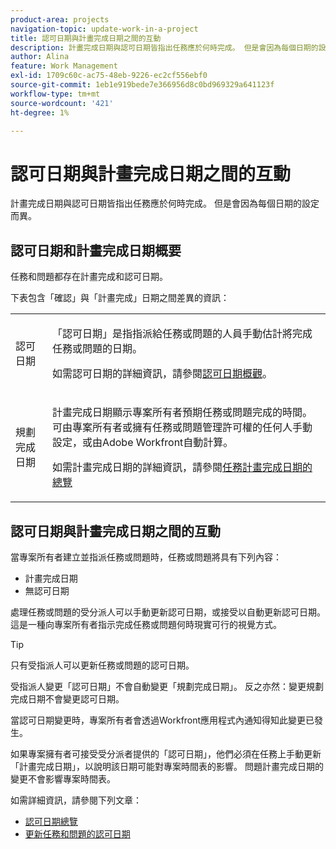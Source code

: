```yaml
---
product-area: projects
navigation-topic: update-work-in-a-project
title: 認可日期與計畫完成日期之間的互動
description: 計畫完成日期與認可日期皆指出任務應於何時完成。 但是會因為每個日期的設定而異。
author: Alina
feature: Work Management
exl-id: 1709c60c-ac75-48eb-9226-ec2cf556ebf0
source-git-commit: 1eb1e919bede7e366956d8c0bd969329a641123f
workflow-type: tm+mt
source-wordcount: '421'
ht-degree: 1%

---
```


# 認可日期與計畫完成日期之間的互動

<!--
this article has mostly information that is repeated from the articles linked from here. I left it in here for searchability's sake.
-->

計畫完成日期與認可日期皆指出任務應於何時完成。 但是會因為每個日期的設定而異。

## 認可日期和計畫完成日期概要

任務和問題都存在計畫完成和認可日期。

下表包含「確認」與「計畫完成」日期之間差異的資訊：

<table style="table-layout:auto"> 
 <col> 
 <col> 
 <tbody> 
  <tr> 
   <td role="rowheader">認可日期</td> 
   <td> <p>「認可日期」是指指派給任務或問題的人員手動估計將完成任務或問題的日期。</p> <p>如需認可日期的詳細資訊，請參閱<a href="../../../manage-work/projects/updating-work-in-a-project/overview-of-commit-dates.md" class="MCXref xref">認可日期概觀</a>。</p> </td> 
  </tr> 
  <tr> 
   <td role="rowheader">規劃完成日期</td> 
   <td> <p>計畫完成日期顯示專案所有者預期任務或問題完成的時間。 可由專案所有者或擁有任務或問題管理許可權的任何人手動設定，或由Adobe Workfront自動計算。</p> <p>如需計畫完成日期的詳細資訊，請參閱<a href="../../../manage-work/tasks/task-information/task-planned-completion-date.md" class="MCXref xref">任務計畫完成日期的總覽</a></p> </td> 
  </tr> 
 </tbody> 
</table>

## 認可日期與計畫完成日期之間的互動

當專案所有者建立並指派任務或問題時，任務或問題將具有下列內容：

* 計畫完成日期
* 無認可日期

處理任務或問題的受分派人可以手動更新認可日期，或接受以自動更新認可日期。 這是一種向專案所有者指示完成任務或問題何時現實可行的視覺方式。

>[!TIP]
>
>只有受指派人可以更新任務或問題的認可日期。

受指派人變更「認可日期」不會自動變更「規劃完成日期」。 反之亦然：變更規劃完成日期不會變更認可日期。

當認可日期變更時，專案所有者會透過Workfront應用程式內通知得知此變更已發生。

如果專案擁有者可接受受分派者提供的「認可日期」，他們必須在任務上手動更新「計畫完成日期」，以說明該日期可能對專案時間表的影響。 問題計畫完成日期的變更不會影響專案時間表。

如需詳細資訊，請參閱下列文章：

* [認可日期總覽](../../../manage-work/projects/updating-work-in-a-project/overview-of-commit-dates.md)
* [更新任務和問題的認可日期](../../../manage-work/projects/updating-work-in-a-project/update-commit-date-on-tasks-and-issues.md)
